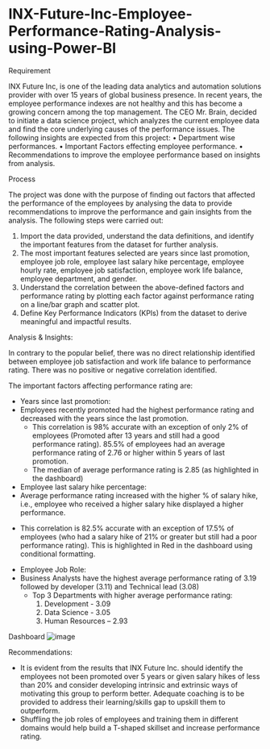 # INX-Future-Inc-Employee-Performance-Rating-Analysis-using-Power-BI

Requirement

INX Future Inc, is one of the leading data analytics and automation solutions provider with over 15 years of global business presence. In recent years, the employee performance indexes are not healthy and this has become a growing concern among the top management. The CEO Mr. Brain, decided to initiate a data science project, which analyzes the current employee data and find the core underlying causes of the performance issues.
The following insights are expected from this project:
•	Department wise performances.
•	Important Factors effecting employee performance.
•	Recommendations to improve the employee performance based on insights from analysis.

Process

The project was done with the purpose of finding out factors that affected the performance of the employees by analysing the data to provide recommendations to improve the performance and gain insights from the analysis. The following steps were carried out:

1.	Import the data provided, understand the data definitions, and identify the important features from the dataset for further analysis.
2.	The most important features selected are years since last promotion, employee job role, employee last salary hike percentage, employee hourly rate, employee job satisfaction, employee work life balance, employee department, and gender.
3.	Understand the correlation between the above-defined factors and performance rating by plotting each factor against performance rating on a line/bar graph and scatter plot.
4.	Define Key Performance Indicators (KPIs) from the dataset to derive meaningful and impactful results.

Analysis & Insights:

In contrary to the popular belief, there was no direct relationship identified between employee job satisfaction and work life balance to performance rating. There was no positive or negative correlation identified.

The important factors affecting performance rating are:
*	Years since last promotion: 
  *	Employees recently promoted had the highest performance rating and decreased with the years since the last promotion. 
    -  	This correlation is 98% accurate with an exception of only 2% of employees (Promoted after 13 years and still had a good performance rating).
        85.5% of employees had an average performance rating of 2.76 or higher within 5 years of last promotion.
    -  	The median of average performance rating is 2.85 (as highlighted in the dashboard)	
* Employee last salary hike percentage:
*	Average performance rating increased with the higher % of salary hike, i.e., employee who received a higher salary hike displayed a higher performance. 
  -  This correlation is 82.5% accurate with an exception of 17.5% of employees (who had a salary hike of 21% or greater but still had a poor performance rating). This is highlighted in Red in the dashboard 
      using   conditional formatting.
*	Employee Job Role:
*	Business Analysts have the highest average performance rating of 3.19 followed by developer (3.11) and Technical lead (3.08)
    - 	Top 3 Departments with higher average performance rating:
         1.	Development -  3.09
         2.	Data Science - 3.05
         3.	Human Resources – 2.93
    

Dashboard
 ![image](https://github.com/Shuchitagg/INX-Future-Inc-Employee-Performance-Rating-Analysis-using-Power-BI/assets/59108428/77973739-b91d-442c-8f8b-7e7a185ccea4)

 Recommendations:

*	It is evident from the results that INX Future Inc. should identify the employees not been promoted over 5 years or given salary hikes of less than 20% and consider developing intrinsic and extrinsic ways of motivating this group to perform better. Adequate coaching is to be provided to address their learning/skills gap to upskill them to outperform.
*	Shuffling the job roles of employees and training them in different domains would help build a T-shaped skillset and increase performance rating. 
